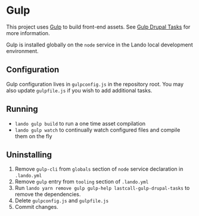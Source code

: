 Gulp
====

This project uses [Gulp](https://gulpjs.com/) to build front-end assets.  See [Gulp Drupal Tasks](https://github.com/LastCallMedia/gulp-drupal-tasks) for more information.

Gulp is installed globally on the `node` service in the Lando local development environment.

Configuration
-------------
Gulp configuration lives in `gulpconfig.js` in the repository root. You may also update `gulpfile.js` if you wish to add additional tasks.

Running
-------
* `lando gulp build` to run a one time asset compilation
* `lando gulp watch` to continually watch configured files and compile them on the fly

Uninstalling
------------
1. Remove `gulp-cli` from `globals` section of `node` service declaration in `.lando.yml`
2. Remove `gulp` entry from `tooling` section of `.lando.yml` 
1. Run `lando yarn remove gulp gulp-help lastcall-gulp-drupal-tasks` to remove the dependencies.
3. Delete `gulpconfig.js` and `gulpfile.js`
4. Commit changes.
